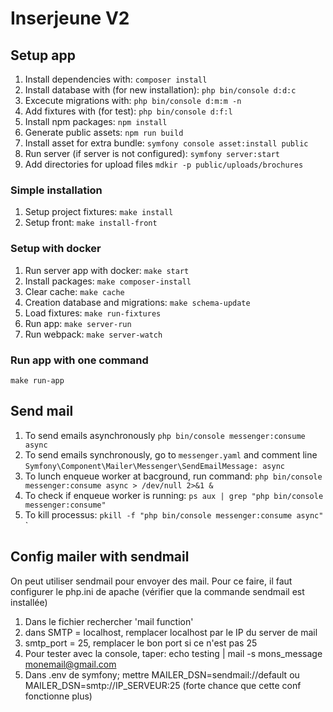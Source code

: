 # Inserjeune V2

## Setup app
1. Install dependencies with: ````composer install````
2. Install database with (for new installation): ````php bin/console d:d:c ```` 
3. Excecute migrations with: ````php bin/console d:m:m -n````
4. Add fixtures with (for test): ````php bin/console d:f:l ````
5. Install npm packages: ````npm install ````
6. Generate public assets: ````npm run build ````
7. Install asset for extra bundle: ````symfony console asset:install public````
8. Run server (if server is not configured): ````symfony server:start ````
9. Add directories for upload files `````mdkir -p public/uploads/brochures`````

### Simple installation
1. Setup project fixtures: ````make install````
2. Setup front: `````make install-front`````


### Setup with docker
1. Run server app with docker: `make start`
2. Install packages: `make composer-install`
3. Clear cache: `make cache`
4. Creation database and migrations: `make schema-update`
5. Load fixtures: `make run-fixtures`
6. Run app: `make server-run`
7. Run webpack: `make server-watch`

### Run app with one command
`make run-app`

## Send mail
1. To send emails asynchronously 
``php bin/console messenger:consume async``
2. To send emails synchronously, go to `messenger.yaml` and comment line
``Symfony\Component\Mailer\Messenger\SendEmailMessage: async`` 
3. To lunch enqueue worker at bacground, run command: `php bin/console messenger:consume async > /dev/null 2>&1 &`
4. To check if enqueue worker is running: `ps aux | grep "php bin/console messenger:consume"`
4. To kill processus: `pkill -f "php bin/console messenger:consume async"`
   `

 ## Config mailer with sendmail  
 On peut utiliser sendmail pour envoyer des mail. 
 Pour ce faire, il faut configurer le php.ini de apache (vérifier que la commande sendmail est installée)
1. Dans le fichier rechercher 'mail function'
2. dans SMTP = localhost, remplacer localhost par le IP du server de mail
3. smtp_port = 25, remplacer le bon port si ce n'est pas 25
4. Pour tester avec la console, taper: echo testing | mail -s mons_message monemail@gmail.com
5. Dans .env de symfony; mettre MAILER_DSN=sendmail://default ou MAILER_DSN=smtp://IP_SERVEUR:25 (forte chance que cette conf fonctionne plus)
